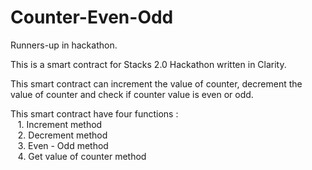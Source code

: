 # Counter-Even-Odd
Runners-up in hackathon.<br />

This is a smart contract for Stacks 2.0 Hackathon written in Clarity.<br />

This smart contract can increment the value of counter, decrement the value of counter and check if counter value is even or odd.<br /> 

This smart contract have four functions : <br />
 &nbsp;&nbsp;   1. Increment method <br />
 &nbsp;&nbsp;   2. Decrement method <br />
 &nbsp;&nbsp;   3. Even - Odd method <br />
 &nbsp;&nbsp;   4. Get value of counter method <br /> 
 
 
